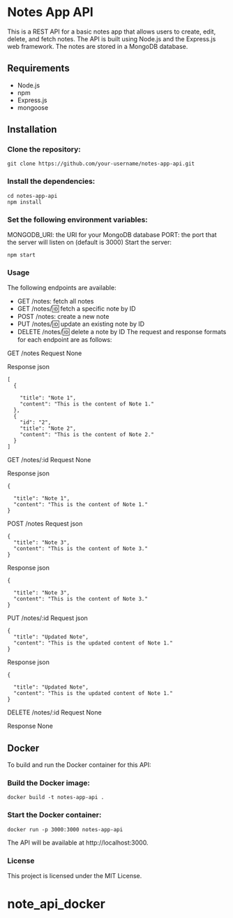 # Notes App API
This is a REST API for a basic notes app that allows users to create, edit, delete, and fetch notes. The API is built using Node.js and the Express.js web framework. The notes are stored in a MongoDB database.

## Requirements
- Node.js
- npm
- Express.js
- mongoose
## Installation
### Clone the repository:
```
git clone https://github.com/your-username/notes-app-api.git
```
### Install the dependencies:
```
cd notes-app-api
npm install
```
### Set the following environment variables:
MONGODB_URI: the URI for your MongoDB database
PORT: the port that the server will listen on (default is 3000)
Start the server:
```
npm start
```
### Usage
The following endpoints are available:

- GET /notes: fetch all notes
- GET /notes/:id: fetch a specific note by ID
- POST /notes: create a new note
- PUT /notes/:id: update an existing note by ID
- DELETE /notes/:id: delete a note by ID
The request and response formats for each endpoint are as follows:

GET /notes
Request
None

Response
json
```
[
  {

    "title": "Note 1",
    "content": "This is the content of Note 1."
  },
  {
    "id": "2",
    "title": "Note 2",
    "content": "This is the content of Note 2."
  }
]
```
GET /notes/:id
Request
None

Response
json
```
{

  "title": "Note 1",
  "content": "This is the content of Note 1."
}
```
POST /notes
Request
json
```
{
  "title": "Note 3",
  "content": "This is the content of Note 3."
}
```
Response
json
```
{

  "title": "Note 3",
  "content": "This is the content of Note 3."
}
```
PUT /notes/:id
Request
json
```
{
  "title": "Updated Note",
  "content": "This is the updated content of Note 1."
}
```
Response
json
```
{

  "title": "Updated Note",
  "content": "This is the updated content of Note 1."
}
```
DELETE /notes/:id
Request
None

Response
None

## Docker
To build and run the Docker container for this API:

### Build the Docker image:
```
docker build -t notes-app-api .
```
### Start the Docker container:
```
docker run -p 3000:3000 notes-app-api
```
The API will be available at http://localhost:3000.

### License
This project is licensed under the MIT License.
# note_api_docker
